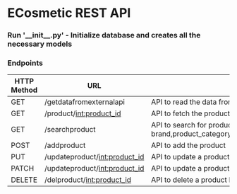 # ECosmetic REST API

### Run '\_\_init\_\_.py' - Initialize database and creates all the necessary models
    
### Endpoints

|HTTP Method|  URL                                      | Description                                        |
|-----------|-------------------------------------------|----------------------------------------------------|
|  GET      |   /getdatafromexternalapi                 |API to read the data from external API i.e MakeupAPI|
|  GET      |   /product/<int:product_id>               |API to fetch the product based on product_id        |
|  GET      |   /searchproduct                          |API to search for product based on brand,product_category,product_type,price_greater_than,price_less_than,rating_greater_than,rating_less_than,product_tags|
|  POST     |   /addproduct                             |API to add the product                              |
|  PUT      |   /updateproduct/<int:product_id>         |API to update a product based on product_id. Updates all fields|
|  PATCH    |   /updateproduct/<int:product_id>         |API to update a product based on product_id. Updates required fields|
|  DELETE   |   /delproduct/<int:product_id>            |API to delete a product based on product_id         |

